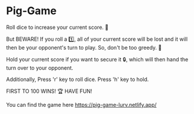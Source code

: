 # Pig-Game
Roll dice to increase your current score. 🎲

But BEWARE! If you roll a 1️⃣, all of your current score will be lost and it will then be your opponent's turn to play. So, don't be too greedy. 👻

Hold your current score if you want to secure it 🔒, which will then hand the turn over to your opponent.

Additionally,
Press 'r' key to roll dice.
Press 'h' key to hold.

FIRST TO 100 WINS! 🏆
HAVE FUN!

You can find the game here https://pig-game-lurv.netlify.app/
